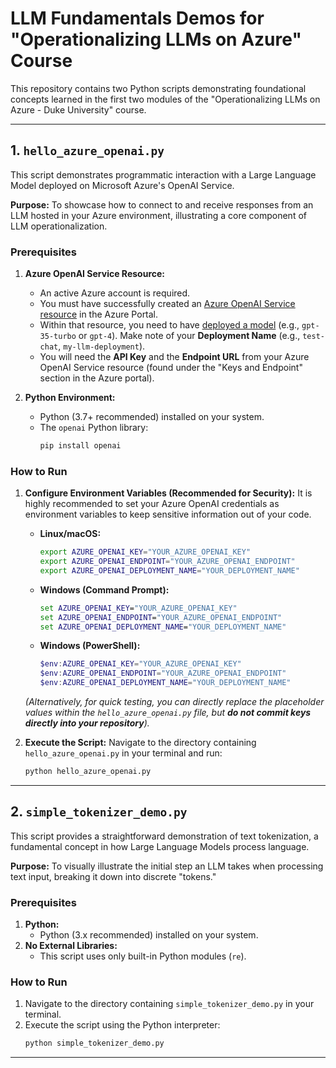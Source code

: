# LLM Fundamentals Demos for "Operationalizing LLMs on Azure" Course

This repository contains two Python scripts demonstrating foundational concepts learned in the first two modules of the "Operationalizing LLMs on Azure - Duke University" course.

---

## 1. `hello_azure_openai.py`

This script demonstrates programmatic interaction with a Large Language Model deployed on Microsoft Azure's OpenAI Service.

**Purpose:** To showcase how to connect to and receive responses from an LLM hosted in your Azure environment, illustrating a core component of LLM operationalization.

### Prerequisites

1.  **Azure OpenAI Service Resource:**
    *   An active Azure account is required.
    *   You must have successfully created an [Azure OpenAI Service resource](https://learn.microsoft.com/en-us/azure/ai-services/openai/how-to/create-resource?pivots=rest-api) in the Azure Portal.
    *   Within that resource, you need to have [deployed a model](https://learn.microsoft.com/en-us/azure/ai-services/openai/how-to/create-resource?pivots=rest-api#deploy-a-model) (e.g., `gpt-35-turbo` or `gpt-4`). Make note of your **Deployment Name** (e.g., `test-chat`, `my-llm-deployment`).
    *   You will need the **API Key** and the **Endpoint URL** from your Azure OpenAI Service resource (found under the "Keys and Endpoint" section in the Azure portal).

2.  **Python Environment:**
    *   Python (3.7+ recommended) installed on your system.
    *   The `openai` Python library:
        ```bash
        pip install openai
        ```

### How to Run

1.  **Configure Environment Variables (Recommended for Security):**
    It is highly recommended to set your Azure OpenAI credentials as environment variables to keep sensitive information out of your code.
    *   **Linux/macOS:**
        ```bash
        export AZURE_OPENAI_KEY="YOUR_AZURE_OPENAI_KEY"
        export AZURE_OPENAI_ENDPOINT="YOUR_AZURE_OPENAI_ENDPOINT"
        export AZURE_OPENAI_DEPLOYMENT_NAME="YOUR_DEPLOYMENT_NAME"
        ```
    *   **Windows (Command Prompt):**
        ```cmd
        set AZURE_OPENAI_KEY="YOUR_AZURE_OPENAI_KEY"
        set AZURE_OPENAI_ENDPOINT="YOUR_AZURE_OPENAI_ENDPOINT"
        set AZURE_OPENAI_DEPLOYMENT_NAME="YOUR_DEPLOYMENT_NAME"
        ```
    *   **Windows (PowerShell):**
        ```powershell
        $env:AZURE_OPENAI_KEY="YOUR_AZURE_OPENAI_KEY"
        $env:AZURE_OPENAI_ENDPOINT="YOUR_AZURE_OPENAI_ENDPOINT"
        $env:AZURE_OPENAI_DEPLOYMENT_NAME="YOUR_DEPLOYMENT_NAME"
        ```
    *(Alternatively, for quick testing, you can directly replace the placeholder values within the `hello_azure_openai.py` file, but **do not commit keys directly into your repository**).*

2.  **Execute the Script:**
    Navigate to the directory containing `hello_azure_openai.py` in your terminal and run:
    ```bash
    python hello_azure_openai.py
    ```

---

## 2. `simple_tokenizer_demo.py`

This script provides a straightforward demonstration of text tokenization, a fundamental concept in how Large Language Models process language.

**Purpose:** To visually illustrate the initial step an LLM takes when processing text input, breaking it down into discrete "tokens."

### Prerequisites

1.  **Python:**
    *   Python (3.x recommended) installed on your system.
2.  **No External Libraries:**
    *   This script uses only built-in Python modules (`re`).

### How to Run

1.  Navigate to the directory containing `simple_tokenizer_demo.py` in your terminal.
2.  Execute the script using the Python interpreter:
    ```bash
    python simple_tokenizer_demo.py
    ```

---
